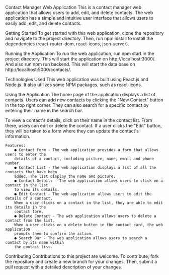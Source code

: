 Contact Manager Web Application
This is a contact manager web application that allows users to add, edit, and delete contacts.
The web application has a simple and intuitive user interface that allows users to easily
add, edit, and delete contacts.


Getting Started
To get started with this web application, clone the repository and navigate to the project directory. 
Then, run npm install to install the dependencies (react-router-dom, react-icons, json-server).


Running the Application
To run the web application, run npm start in the project directory. This will start the application on http://localhost:3000/.
And also run npm run backend. This will start the data base on http://localhost:5000/contacts/.


Technologies Used
This web application was built using React.js and Node.js. It also utilizes some NPM packages, such as react-icons.


Using the Application
The home page of the application displays a list of contacts. Users can add new contacts by clicking the "New Contact" button in the top right corner. They can also search for a specific contact by entering their name in the search bar.

To view a contact's details, click on their name in the contact list. From there, users can edit or delete the contact. If a user clicks the "Edit" button, they will be taken to a form where they can update the contact's information.


    Features:
        ● Contact Form - The web application provides a form that allows users to enter the
        details of a contact, including picture, name, email and phone number.
        ● Contact List - The web application displays a list of all the contacts that have been
        added. The list display the name and picture.
        ● Contact Details - The web application allows users to click on a contact in the list
        to view its details.
        ● Edit Contact - The web application allows users to edit the details of a contact.
        When a user clicks on a contact in the list, they are able to edit its details in the
        contact form.
        ● Delete Contact - The web application allows users to delete a contact from the list.
        When a user clicks on a delete button in the contact card, the web application
        prompts them to confirm the action.
        ● Search Bar - The web application allows users to search a contact by its name within
        the contact list.


Contributing
Contributions to this project are welcome. To contribute, fork the repository and create a new branch for your changes. Then, submit a pull request with a detailed description of your changes.
